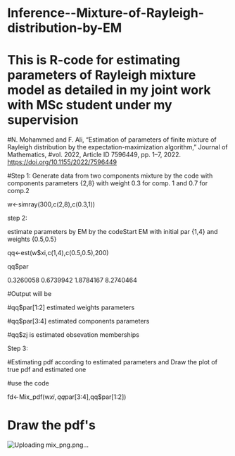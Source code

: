 # Inference--Mixture-of-Rayleigh-distribution-by-EM


# This is R-code for estimating parameters of Rayleigh mixture model as detailed in my joint work with MSc student under my supervision 

#N. Mohammed and F. Ali, “Estimation of parameters of finite mixture of Rayleigh distribution by the expectation-maximization algorithm,” Journal of Mathematics, #vol. 2022, Article ID 7596449, pp. 1–7, 2022.  https://doi.org/10.1155/2022/7596449



#Step 1: Generate data from two components mixture by the code with components parameters {2,8} with weight 0.3 for comp. 1 and 0.7 for comp.2

w<-simray(300,c(2,8),c(0.3,1))


step 2:

estimate parameters by EM by the codeStart EM with initial par {1,4} and weights {0.5,0.5}



qq<-est(w$xi,c(1,4),c(0.5,0.5),200)


qq$par


0.3260058 0.6739942 1.8784167 8.2740464

#Output will be 

#qq$par[1:2] estimated weights parameters

#qq$par[3:4] estimated components parameters

#qq$zj is estimated obsevation memberships


Step 3:

#Estimating pdf according to estimated parameters and Draw the plot of true pdf and estimated one

#use the code 

fd<-Mix_pdf(w$xi,qq$par[3:4],qq$par[1:2])

# Draw the pdf's 








![Uploading mix_png.png…]()











